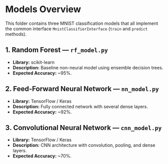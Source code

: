 # Models Overview

This folder contains three MNIST classification models that all implement  
the common interface `MnistClassifierInterface` (`train` and `predict` methods).

## 1️. Random Forest — `rf_model.py`
- **Library:** scikit-learn  
- **Description:** Baseline non-neural model using ensemble decision trees.  
- **Expected Accuracy:** ~95%.

## 2️. Feed-Forward Neural Network — `nn_model.py`
- **Library:** TensorFlow / Keras  
- **Description:** Fully connected network with several dense layers.  
- **Expected Accuracy:** ~92%.

## 3️. Convolutional Neural Network — `cnn_model.py`
- **Library:** TensorFlow / Keras  
- **Description:** CNN architecture with convolution, pooling, and dense layers.  
- **Expected Accuracy:** ~70%.